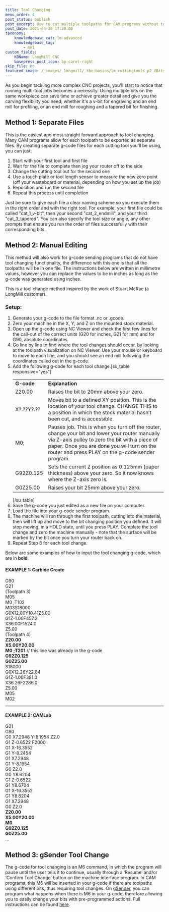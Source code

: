 ```yaml
---
title: Tool Changing
menu_order: 4
post_status: publish
post_excerpt: How to cut multiple toolpaths for CAM programs without tool changing functionality. This method is suitable for the LongMill Benchtop CNC, and other hobby CNCs.
post_date: 2021-04-30 17:20:00
taxonomy:
    knowledgebase_cat: lm-advanced
    knowledgebase_tag:
        - mk1
custom_fields:
    KBName: LongMill CNC
    basepress_post_icon: bp-caret-right
skip_file: no
featured_image: /_images/_longmill/_the-basics/lm_cuttingtools_p2_VBits.jpg
---
```


As you begin tackling more complex CNC projects, you'll start to notice that running multi-tool jobs becomes a necessity. Using multiple bits on the same workpiece can save time or achieve greater detail and give you the carving flexibility you need; whether it's a v-bit for engraving and an end mill for profiling, or an end mill for roughing and a tapered bit for finishing.

<h2>Method 1: Separate Files</h2>

This is the easiest and most straight forward approach to tool changing. Many CAM programs allow for each toolpath to be exported as separate files. By creating separate g-code files for each cutting tool you'll be using, you can just:

<ol>
  <li>Start with your first tool and first file</li>
  <li>Wait for the file to complete then jog your router off to the side</li>
  <li>Change the cutting tool out for the second one</li>
  <li>Use a touch plate or tool length sensor to measure the new zero point (off your wasteboard or material, depending on how you set up the job)</li>
  <li>Reposition and run the second file</li>
  <li>Repeat this process until completion</li>
</ol>

Just be sure to give each file a clear naming scheme so you execute them in the right order and with the right tool. For example, your first file could be called "cat_1_v-bit", then your second "cat_2_endmill", and your third "cat_3_tapered". You can also specify the tool size or angle, any other prompts that ensure you run the order of files successfully with their corresponding bits.

<h2>Method 2: Manual Editing</h2>

This method will also work for g-code sending programs that do not have tool changing functionality, the difference with this one is that all the toolpaths will be in one file. The instructions below are written in millimetre values, however you can replace the values to be in inches as long as the g-code was generated using inches.

This is a tool change method inspired by the work of Stuart McRae (a LongMill customer).

<h3>Setup:</h3>

<ol>
  <li>Generate your g-code to the file format .nc or .gcode.</li>
  <li>Zero your machine in the X, Y, and Z on the mounted stock material.</li>
  <li>Open up the g-code using NC Viewer and check the first few lines for the call-out of the correct units (G20 for inches, G21 for mm) and for G90, absolute coordinates.</li>
  <li>Go line by line to find where the tool changes should occur, by looking at the toolpath visualization on NC Viewer. Use your mouse or keyboard to move to each line, and you should see an end mill following the coordinates called out in the g-code.</li>
  <li>Add the following g-code for each tool change.[su_table responsive="yes"]
<table>
<tbody>
<tr>
<td><strong>G-code</strong></td>
<td><strong>Explanation</strong></td>
</tr>
<tr>
<td>Z20.00</td>
<td>Raises the bit to 20mm above your zero.</td>
</tr>
<tr>
<td>X?.??Y?.??</td>
<td>Moves bit to a defined XY position. This is the location of your tool change. CHANGE THIS to a position in which the stock material hasn’t been cut, and is accessible.</td>
</tr>
<tr>
<td>M0;</td>
<td>Pauses job. This is when you turn off the router, change your bit and lower your router manually via Z-axis pulley to zero the bit with a piece of paper. Once you are done you will turn on the router and press PLAY on the g-code sender program.</td>
</tr>
<tr>
<td>G92Z0.125</td>
<td>Sets the current Z position as 0.125mm (paper thickness) above your zero. So it now knows where the Z-axis zero is.</td>
</tr>
<tr>
<td>G0Z25.00</td>
<td>Raises your bit 25mm above your zero.</td>
</tr>
</tbody>
</table>
[/su_table]</li>
  <li>Save the g-code you just edited as a new file on your computer.</li>
  <li>Load the file into your g-code sender program.</li>
  <li>The machine will run through the first toolpath, cutting into the material, then will lift up and move to the bit changing position you defined. It will stop moving, in a HOLD state, until you press PLAY. Complete the tool change and zero the machine manually - note that the surface will be marked by the bit once you turn your router back on.</li>
  <li>Repeat Step 8 for each tool change.</li>
</ol>

Below are some examples of how to input the tool changing g-code, which are in <b>bold</b>.

<h4>EXAMPLE 1: Carbide Create</h4>

G90<br>
G21<br>
(Toolpath 3)<br>
M05<br>
M0 ;T102<br>
M03S18000<br>
G0X12.00Y10.41Z5.00<br>
G1Z-1.00F457.2<br>
X36.00F1524.0<br>
Z5.00<br>
(Toolpath 4)<br>
<b>Z20.00</b><br>
<b>X5.00Y20.00</b><br>
<b>M0 ;T201</b> // this line was already in the g-code<br>
<b>G92Z0.125</b><br>
<b>G0Z25.00</b><br>
S18000<br>
G0X12.26Y22.84<br>
G1Z-1.00F381.0<br>
X36.26F2286.0<br>
Z5.00<br>
M05<br>
M02
_____________________________________
<h4>EXAMPLE 2: CAMLab</h4>

G21<br>
G90<br>
G0 X7.2948 Y-8.1954 Z2.0<br>
G1 Z-0.6522 F2000<br>
G1 X-16.3552<br>
G1 Y-8.2454<br>
G1 X7.2948<br>
G1 Y-8.1954<br>
G0 Z2.0<br>
G0 Y8.6204<br>
G1 Z-0.6522<br>
G1 Y8.6704<br>
G1 X-16.3552<br>
G1 Y8.6204<br>
G1 X7.2948<br>
G0 Z2.0<br>
<b>Z20.00</b><br>
<b>X5.00Y20.00</b><br>
<b>M0</b><br>
<b>G92Z0.125</b><br>
<b>G0Z25.00</b><br>
…

<h2>Method 3: gSender Tool Change</h2>

The g-code for tool changing is an M6 command, in which the program will pause until the user tells it to continue, usually through a ‘Resume’ and/or ‘Confirm Tool Change’ button on the machine interface program. In CAM programs, this M6 will be inserted in your g-code if there are toolpaths using different bits, thus requiring tool changes. On <a href="https://sienci.com/gsender/">gSender</a>, you can program what happens when there is M6 in your g-code, therefore allowing you to easily change your bits with pre-programmed actions. Full instructions can be found <a href="https://resources.sienci.com/view/gs-additional-features/#tool-changing">here</a>.
